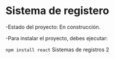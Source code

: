 <h1>Sistema de registero</h1>

-Estado del proyecto: En construcción.

-Para instalar el proyecto, debes ejecutar:

```npm install react```
Sistemas de registros 2
